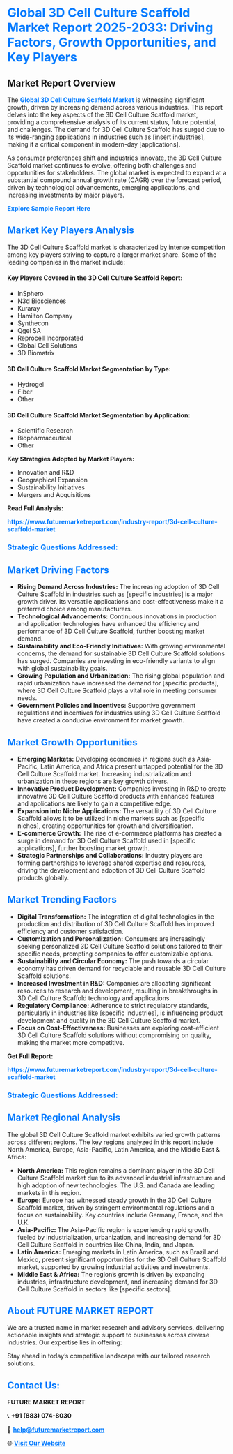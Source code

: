 <h1 style="color: #007BFF;">Global 3D Cell Culture Scaffold Market Report 2025-2033: Driving Factors, Growth Opportunities, and Key Players</h1>

<section id="overview">
<h2>Market Report Overview</h2>
<p>The <a href="https://www.futuremarketreport.com/industry-report/3d-cell-culture-scaffold-market" style="color: #007BFF; text-decoration: none;"><strong>Global 3D Cell Culture Scaffold Market</strong></a> is witnessing significant growth, driven by increasing demand across various industries. This report delves into the key aspects of the 3D Cell Culture Scaffold market, providing a comprehensive analysis of its current status, future potential, and challenges. The demand for 3D Cell Culture Scaffold has surged due to its wide-ranging applications in industries such as [insert industries], making it a critical component in modern-day [applications].</p>
<p>As consumer preferences shift and industries innovate, the 3D Cell Culture Scaffold market continues to evolve, offering both challenges and opportunities for stakeholders. The global market is expected to expand at a substantial compound annual growth rate (CAGR) over the forecast period, driven by technological advancements, emerging applications, and increasing investments by major players.</p>
</section>

<section id="overview">
<p><a href="https://www.futuremarketreport.com/request-sample/reportId=92828" style="color: #007BFF; text-decoration: none;"><strong>Explore Sample Report Here</strong></a></p>
</section>

<section id="key-players">
<h2 style="color: #007BFF;">Market Key Players Analysis</h2>
<p>The 3D Cell Culture Scaffold market is characterized by intense competition among key players striving to capture a larger market share. Some of the leading companies in the market include:</p>
<h4>Key Players Covered in the 3D Cell Culture Scaffold Report:</h4>
<ul><li>InSphero</li><li>N3d Biosciences</li><li>Kuraray</li><li>Hamilton Company</li><li>Synthecon</li><li>Qgel SA</li><li>Reprocell Incorporated</li><li>Global Cell Solutions</li><li>3D Biomatrix</li></ul>
<h4>3D Cell Culture Scaffold Market Segmentation by Type:</h4>
<ul><li>Hydrogel</li><li>Fiber</li><li>Other</li></ul>

<h4>3D Cell Culture Scaffold Market Segmentation by Application:</h4>
<ul><li>Scientific Research</li><li>Biopharmaceutical</li><li>Other</li></ul>
<p><strong>Key Strategies Adopted by Market Players:</strong></p>
<ul>
<li>Innovation and R&D</li>
<li>Geographical Expansion</li>
<li>Sustainability Initiatives</li>
<li>Mergers and Acquisitions</li>
</ul>
</section>

<section>
<p><strong>Read Full Analysis: </strong></p><a href="https://www.futuremarketreport.com/industry-report/3d-cell-culture-scaffold-market" style="color: #007BFF; text-decoration: none;"><strong>https://www.futuremarketreport.com/industry-report/3d-cell-culture-scaffold-market</strong></a>
<h3 style="color: #007BFF;">Strategic Questions Addressed:</h3>
</section>

<section id="driving-factors">
<h2 style="color: #007BFF;">Market Driving Factors</h2>
<ul>
<li><strong>Rising Demand Across Industries:</strong> The increasing adoption of 3D Cell Culture Scaffold in industries such as [specific industries] is a major growth driver. Its versatile applications and cost-effectiveness make it a preferred choice among manufacturers.</li>
<li><strong>Technological Advancements:</strong> Continuous innovations in production and application technologies have enhanced the efficiency and performance of 3D Cell Culture Scaffold, further boosting market demand.</li>
<li><strong>Sustainability and Eco-Friendly Initiatives:</strong> With growing environmental concerns, the demand for sustainable 3D Cell Culture Scaffold solutions has surged. Companies are investing in eco-friendly variants to align with global sustainability goals.</li>
<li><strong>Growing Population and Urbanization:</strong> The rising global population and rapid urbanization have increased the demand for [specific products], where 3D Cell Culture Scaffold plays a vital role in meeting consumer needs.</li>
<li><strong>Government Policies and Incentives:</strong> Supportive government regulations and incentives for industries using 3D Cell Culture Scaffold have created a conducive environment for market growth.</li>
</ul>
</section>

<section id="growth-opportunities">
<h2 style="color: #007BFF;">Market Growth Opportunities</h2>
<ul>
<li><strong>Emerging Markets:</strong> Developing economies in regions such as Asia-Pacific, Latin America, and Africa present untapped potential for the 3D Cell Culture Scaffold market. Increasing industrialization and urbanization in these regions are key growth drivers.</li>
<li><strong>Innovative Product Development:</strong> Companies investing in R&D to create innovative 3D Cell Culture Scaffold products with enhanced features and applications are likely to gain a competitive edge.</li>
<li><strong>Expansion into Niche Applications:</strong> The versatility of 3D Cell Culture Scaffold allows it to be utilized in niche markets such as [specific niches], creating opportunities for growth and diversification.</li>
<li><strong>E-commerce Growth:</strong> The rise of e-commerce platforms has created a surge in demand for 3D Cell Culture Scaffold used in [specific applications], further boosting market growth.</li>
<li><strong>Strategic Partnerships and Collaborations:</strong> Industry players are forming partnerships to leverage shared expertise and resources, driving the development and adoption of 3D Cell Culture Scaffold products globally.</li>
</ul>
</section>

<section id="trending-factors">
<h2 style="color: #007BFF;">Market Trending Factors</h2>
<ul>
<li><strong>Digital Transformation:</strong> The integration of digital technologies in the production and distribution of 3D Cell Culture Scaffold has improved efficiency and customer satisfaction.</li>
<li><strong>Customization and Personalization:</strong> Consumers are increasingly seeking personalized 3D Cell Culture Scaffold solutions tailored to their specific needs, prompting companies to offer customizable options.</li>
<li><strong>Sustainability and Circular Economy:</strong> The push towards a circular economy has driven demand for recyclable and reusable 3D Cell Culture Scaffold solutions.</li>
<li><strong>Increased Investment in R&D:</strong> Companies are allocating significant resources to research and development, resulting in breakthroughs in 3D Cell Culture Scaffold technology and applications.</li>
<li><strong>Regulatory Compliance:</strong> Adherence to strict regulatory standards, particularly in industries like [specific industries], is influencing product development and quality in the 3D Cell Culture Scaffold market.</li>
<li><strong>Focus on Cost-Effectiveness:</strong> Businesses are exploring cost-efficient 3D Cell Culture Scaffold solutions without compromising on quality, making the market more competitive.</li>
</ul>
</section>

<section>
<p><strong>Get Full Report: </strong></p><a href="https://www.futuremarketreport.com/industry-report/3d-cell-culture-scaffold-market" style="color: #007BFF; text-decoration: none;"><strong>https://www.futuremarketreport.com/industry-report/3d-cell-culture-scaffold-market</strong></a>
<h3 style="color: #007BFF;">Strategic Questions Addressed:</h3>
</section>


<section id="regional-analysis">
<h2 style="color: #007BFF;">Market Regional Analysis</h2>
<p>The global 3D Cell Culture Scaffold market exhibits varied growth patterns across different regions. The key regions analyzed in this report include North America, Europe, Asia-Pacific, Latin America, and the Middle East & Africa:</p>
<ul>
<li><strong>North America:</strong> This region remains a dominant player in the 3D Cell Culture Scaffold market due to its advanced industrial infrastructure and high adoption of new technologies. The U.S. and Canada are leading markets in this region.</li>
<li><strong>Europe:</strong> Europe has witnessed steady growth in the 3D Cell Culture Scaffold market, driven by stringent environmental regulations and a focus on sustainability. Key countries include Germany, France, and the U.K.</li>
<li><strong>Asia-Pacific:</strong> The Asia-Pacific region is experiencing rapid growth, fueled by industrialization, urbanization, and increasing demand for 3D Cell Culture Scaffold in countries like China, India, and Japan.</li>
<li><strong>Latin America:</strong> Emerging markets in Latin America, such as Brazil and Mexico, present significant opportunities for the 3D Cell Culture Scaffold market, supported by growing industrial activities and investments.</li>
<li><strong>Middle East & Africa:</strong> The region’s growth is driven by expanding industries, infrastructure development, and increasing demand for 3D Cell Culture Scaffold in sectors like [specific sectors].</li>
</ul>
</section>

<footer>
<h2 style="color: #007BFF;">About FUTURE MARKET REPORT</h2>
<p>We are a trusted name in market research and advisory services, delivering actionable insights and strategic support to businesses across diverse industries. Our expertise lies in offering:</p>

<p>Stay ahead in today’s competitive landscape with our tailored research solutions.</p>

<h2 style="color: #007BFF;">Contact Us:</h2>
<p><strong>FUTURE MARKET REPORT</strong></p>
<p>📞 <strong>+91 (883) 074-8030</strong></p>
<p>📧 <strong><a href="mailto:help@futuremarketreport.com" style="color: #007BFF;">help@futuremarketreport.com</a></strong></p>
<p>🌐 <strong><a href="https://www.futuremarketreport.com/" style="color: #007BFF;">Visit Our Website</a></strong></p>
</footer>